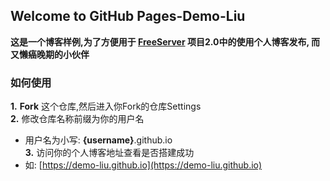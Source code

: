 ## Welcome to GitHub Pages-Demo-Liu

**这是一个博客样例,为了方便用于 [FreeServer](https://github.com/Demo-Liu/FreeServer) 项目2.0中的使用个人博客发布, 而又懒癌晚期的小伙伴**

### 如何使用

**1.** **Fork** 这个仓库,然后进入你Fork的仓库Settings   
**2.** 修改仓库名称前缀为你的用户名  
  - 用户名为小写: **{username}**.github.io  
**3.** 访问你的个人博客地址查看是否搭建成功
  - 如: [https://demo-liu.github.io](https://demo-liu.github.io)

